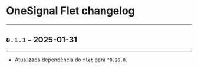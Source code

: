 # OneSignal Flet changelog
___

## `0.1.1` - 2025-01-31
___

- Atualizada dependência do `flet` para `^0.26.0`.